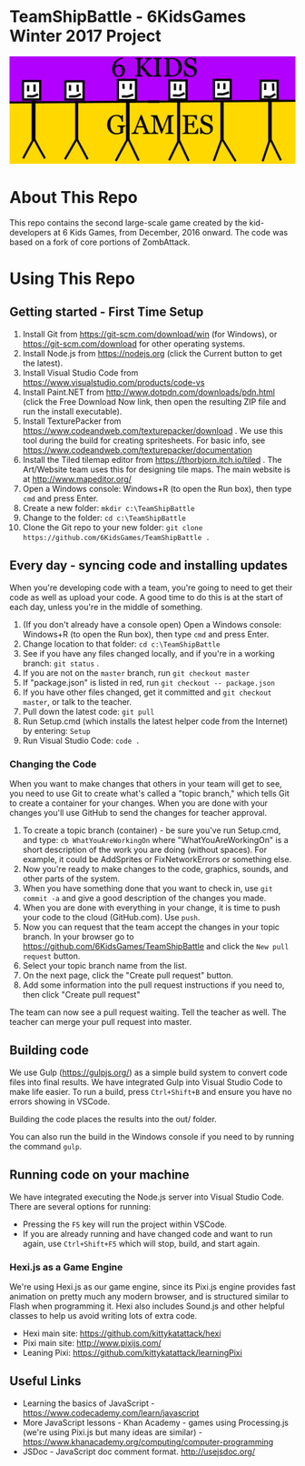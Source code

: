 # TeamShipBattle - 6KidsGames Winter 2017 Project

![6KidsGames Logo](https://github.com/6KidsGames/TeamShipBattle/blob/master/Sprites/6KidsLogo.png "6KidsGames")

# About This Repo
This repo contains the second large-scale game created by the kid-developers at 6 Kids Games,
from December, 2016 onward. The code was based on a fork of core portions of ZombAttack.


# Using This Repo

## Getting started - First Time Setup

1. Install Git from https://git-scm.com/download/win (for Windows), or https://git-scm.com/download for other operating systems.
1. Install Node.js from https://nodejs.org (click the Current button to get the latest).
1. Install Visual Studio Code from https://www.visualstudio.com/products/code-vs
1. Install Paint.NET from http://www.dotpdn.com/downloads/pdn.html (click the Free Download Now link, then open the resulting ZIP file and run the install executable).
1. Install TexturePacker from https://www.codeandweb.com/texturepacker/download . We use this tool during the build for creating spritesheets. For basic info, see https://www.codeandweb.com/texturepacker/documentation
1. Install the Tiled tilemap editor from https://thorbjorn.itch.io/tiled . The Art/Website team uses this for designing tile maps. The main website is at http://www.mapeditor.org/
1. Open a Windows console: Windows+R (to open the Run box), then type `cmd` and press Enter.
1. Create a new folder: `mkdir c:\TeamShipBattle`
1. Change to the folder: `cd c:\TeamShipBattle`
1. Clone the Git repo to your new folder: `git clone https://github.com/6KidsGames/TeamShipBattle .`

## Every day - syncing code and installing updates
When you're developing code with a team, you're going to need to get their code as well as upload your code. A good time to do this is at the start of
each day, unless you're in the middle of something.

1. (If you don't already have a console open) Open a Windows console: Windows+R (to open the Run box), then type `cmd` and press Enter.
1. Change location to that folder: `cd c:\TeamShipBattle`
1. See if you have any files changed locally, and if you're in a working branch: `git status` .
1. If you are not on the `master` branch, run `git checkout master`
1. If "package.json" is listed in red, run `git checkout -- package.json`
1. If you have other files changed, get it committed and `git checkout master`, or talk to the teacher.
1. Pull down the latest code: `git pull`
1. Run Setup.cmd (which installs the latest helper code from the Internet) by entering: `Setup`
1. Run Visual Studio Code: `code .`

### Changing the Code
When you want to make changes that others in your team will get to see, you need to use Git to create
what's called a "topic branch," which tells Git to create a container for your changes.
When you are done with your changes you'll use GitHub to send the changes for teacher approval. 

1. To create a topic branch (container) - be sure you've run Setup.cmd, and type: `cb WhatYouAreWorkingOn` where "WhatYouAreWorkingOn" is a short description of the work you are doing (without spaces). For example, it could be AddSprites or FixNetworkErrors or something else.
1. Now you're ready to make changes to the code, graphics, sounds, and other parts of the system.
1. When you have something done that you want to check in, use `git commit -a` and give a good description of the changes you made.
1. When you are done with everything in your change, it is time to push your code to the cloud (GitHub.com). Use `push`.
1. Now you can request that the team accept the changes in your topic branch. In your browser go to https://github.com/6KidsGames/TeamShipBattle and click the `New pull request` button.
1. Select your topic branch name from the list.
1. On the next page, click the "Create pull request" button.
1. Add some information into the pull request instructions if you need to, then click "Create pull request"

The team can now see a pull request waiting. Tell the teacher as well. The teacher can merge your pull request into master.

## Building code
We use Gulp (https://gulpjs.org/) as a simple build system to convert code files into final results.
We have integrated Gulp into Visual Studio Code to make life easier. To run a build, press `Ctrl+Shift+B` and ensure you have no errors showing in VSCode.

Building the code places the results into the out/ folder.

You can also run the build in the Windows console if you need to by running the command `gulp`.

## Running code on your machine
We have integrated executing the Node.js server into Visual Studio Code. There are several options for running:

* Pressing the `F5` key will run the project within VSCode.
* If you are already running and have changed code and want to run again, use `Ctrl+Shift+F5` which will stop, build, and start again.

### Hexi.js as a Game Engine
We're using Hexi.js as our game engine, since its Pixi.js engine provides fast animation on pretty much any modern browser,
and is structured similar to Flash when programming it. Hexi also includes Sound.js and other helpful classes to help us
avoid writing lots of extra code.

* Hexi main site: https://github.com/kittykatattack/hexi 
* Pixi main site: http://www.pixijs.com/
* Leaning Pixi: https://github.com/kittykatattack/learningPixi

## Useful Links

* Learning the basics of JavaScript - https://www.codecademy.com/learn/javascript
* More JavaScript lessons - Khan Academy - games using Processing.js (we're using Pixi.js but many ideas are similar) - https://www.khanacademy.org/computing/computer-programming
* JSDoc - JavaScript doc comment format. http://usejsdoc.org/
